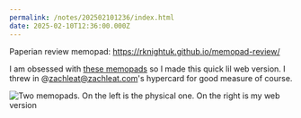 ```yaml
---
permalink: /notes/202502101236/index.html
date: 2025-02-10T12:36:00.000Z
---
```


Paperian review memopad: https://rknightuk.github.io/memopad-review/

I am obsessed with [these memopads](https://www.thejournalshop.com/products/paperian-make-a-memo-memopad-24-styles?variant=44054103523562) so I made this quick lil web version. I threw in @zachleat@zachleat.com's hypercard for good measure of course.

![Two memopads. On the left is the physical one. On the right is my web version](https://cdn.rknight.me/site/2025/paperian-comparison-fixed.jpg)